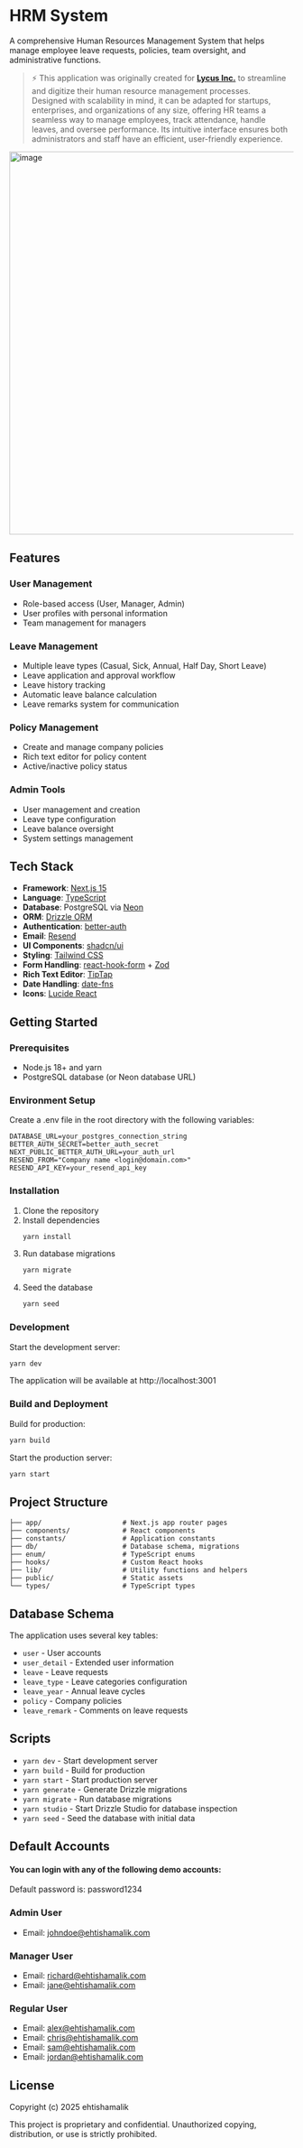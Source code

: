 # HRM System

A comprehensive Human Resources Management System that helps manage employee leave requests, policies, team oversight, and administrative functions.

> ⚡ This application was originally created for [**Lycus Inc.**](https://www.lycusinc.com) to streamline and digitize their human resource management processes.  
> Designed with scalability in mind, it can be adapted for startups, enterprises, and organizations of any size, offering HR teams a seamless way to manage employees, track attendance, handle leaves, and oversee performance. Its intuitive interface ensures both administrators and staff have an efficient, user-friendly experience.

<img width="1345" height="679" alt="image" src="https://github.com/user-attachments/assets/09918f08-d809-4983-b461-19a9946352db" />


## Features

### User Management

- Role-based access (User, Manager, Admin)
- User profiles with personal information
- Team management for managers

### Leave Management

- Multiple leave types (Casual, Sick, Annual, Half Day, Short Leave)
- Leave application and approval workflow
- Leave history tracking
- Automatic leave balance calculation
- Leave remarks system for communication

### Policy Management

- Create and manage company policies
- Rich text editor for policy content
- Active/inactive policy status

### Admin Tools

- User management and creation
- Leave type configuration
- Leave balance oversight
- System settings management

## Tech Stack

- **Framework**: [Next.js 15](https://nextjs.org/)
- **Language**: [TypeScript](https://www.typescriptlang.org/)
- **Database**: PostgreSQL via [Neon](https://neon.tech/)
- **ORM**: [Drizzle ORM](https://orm.drizzle.team/)
- **Authentication**: [better-auth](https://github.com/better-auth/better-auth)
- **Email**: [Resend](https://resend.com/)
- **UI Components**: [shadcn/ui](https://ui.shadcn.com/)
- **Styling**: [Tailwind CSS](https://tailwindcss.com/)
- **Form Handling**: [react-hook-form](https://react-hook-form.com/) + [Zod](https://zod.dev/)
- **Rich Text Editor**: [TipTap](https://tiptap.dev/)
- **Date Handling**: [date-fns](https://date-fns.org/)
- **Icons**: [Lucide React](https://lucide.dev/guide/packages/lucide-react)

## Getting Started

### Prerequisites

- Node.js 18+ and yarn
- PostgreSQL database (or Neon database URL)

### Environment Setup

Create a .env file in the root directory with the following variables:

```
DATABASE_URL=your_postgres_connection_string
BETTER_AUTH_SECRET=better_auth_secret
NEXT_PUBLIC_BETTER_AUTH_URL=your_auth_url
RESEND_FROM="Company name <login@domain.com>"
RESEND_API_KEY=your_resend_api_key
```

### Installation

1. Clone the repository
2. Install dependencies
   ```bash
   yarn install
   ```
3. Run database migrations
   ```bash
   yarn migrate
   ```
4. Seed the database
   ```bash
   yarn seed
   ```

### Development

Start the development server:

```bash
yarn dev
```

The application will be available at http://localhost:3001

### Build and Deployment

Build for production:

```bash
yarn build
```

Start the production server:

```bash
yarn start
```

## Project Structure

```
├── app/                    # Next.js app router pages
├── components/             # React components
├── constants/              # Application constants
├── db/                     # Database schema, migrations
├── enum/                   # TypeScript enums
├── hooks/                  # Custom React hooks
├── lib/                    # Utility functions and helpers
├── public/                 # Static assets
└── types/                  # TypeScript types
```

## Database Schema

The application uses several key tables:

- `user` - User accounts
- `user_detail` - Extended user information
- `leave` - Leave requests
- `leave_type` - Leave categories configuration
- `leave_year` - Annual leave cycles
- `policy` - Company policies
- `leave_remark` - Comments on leave requests

## Scripts

- `yarn dev` - Start development server
- `yarn build` - Build for production
- `yarn start` - Start production server
- `yarn generate` - Generate Drizzle migrations
- `yarn migrate` - Run database migrations
- `yarn studio` - Start Drizzle Studio for database inspection
- `yarn seed` - Seed the database with initial data

## Default Accounts

#### You can login with any of the following demo accounts:

Default password is: password1234

### Admin User

- Email: johndoe@ehtishamalik.com

### Manager User

- Email: richard@ehtishamalik.com
- Email: jane@ehtishamalik.com

### Regular User

- Email: alex@ehtishamalik.com
- Email: chris@ehtishamalik.com
- Email: sam@ehtishamalik.com
- Email: jordan@ehtishamalik.com

## License

Copyright (c) 2025 ehtishamalik

This project is proprietary and confidential. Unauthorized copying, distribution, or use is strictly prohibited.
